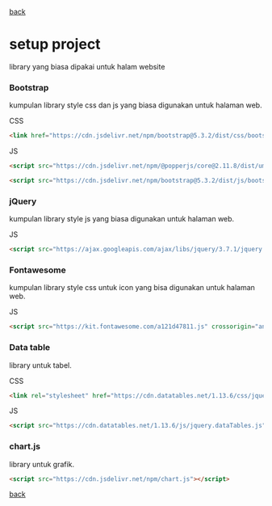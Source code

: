 [back](../index.md)

# setup project
library yang biasa dipakai untuk halam website

### Bootstrap 
kumpulan library style css dan js yang biasa digunakan untuk halaman web.  

CSS
```html
<link href="https://cdn.jsdelivr.net/npm/bootstrap@5.3.2/dist/css/bootstrap.min.css" rel="stylesheet" integrity="sha384-T3c6CoIi6uLrA9TneNEoa7RxnatzjcDSCmG1MXxSR1GAsXEV/Dwwykc2MPK8M2HN" crossorigin="anonymous">
```
JS
```html
<script src="https://cdn.jsdelivr.net/npm/@popperjs/core@2.11.8/dist/umd/popper.min.js" integrity="sha384-I7E8VVD/ismYTF4hNIPjVp/Zjvgyol6VFvRkX/vR+Vc4jQkC+hVqc2pM8ODewa9r" crossorigin="anonymous"></script>  
```
```html
<script src="https://cdn.jsdelivr.net/npm/bootstrap@5.3.2/dist/js/bootstrap.min.js" integrity="sha384-BBtl+eGJRgqQAUMxJ7pMwbEyER4l1g+O15P+16Ep7Q9Q+zqX6gSbd85u4mG4QzX+" crossorigin="anonymous"></script>
```
### jQuery
kumpulan library style js yang biasa digunakan untuk halaman web.  

JS
```html
<script src="https://ajax.googleapis.com/ajax/libs/jquery/3.7.1/jquery.min.js"></script>
```

### Fontawesome
kumpulan library style css untuk icon yang bisa digunakan untuk halaman web.  

JS
```html
<script src="https://kit.fontawesome.com/a121d47811.js" crossorigin="anonymous"></script>
```
### Data table
library untuk tabel.  

CSS
```html
<link rel="stylesheet" href="https://cdn.datatables.net/1.13.6/css/jquery.dataTables.css" />
```
JS
```html
<script src="https://cdn.datatables.net/1.13.6/js/jquery.dataTables.js"></script>
```

### chart.js
library untuk grafik.  

```html
<script src="https://cdn.jsdelivr.net/npm/chart.js"></script>
```

[back](../index.md)